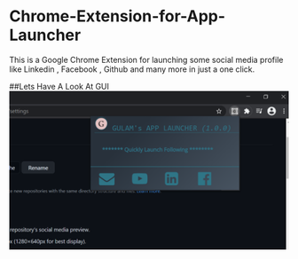 # Chrome-Extension-for-App-Launcher
This is a Google Chrome Extension for launching some social media  profile  like Linkedin , Facebook , Github  and many more in just a one click.

##Lets Have A Look At GUI
![Lets Have a look at GUI of This Extension](https://github.com/gulamansari57181/Chrome-Extension-for-App-Launcher/blob/b111dba7778440a2d096bec941f003e58e813d9a/GUI.png)

